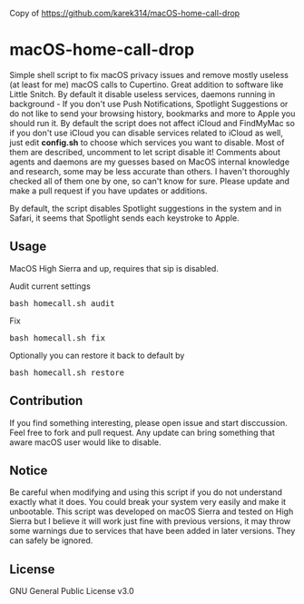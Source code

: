 Copy of https://github.com/karek314/macOS-home-call-drop

# macOS-home-call-drop

Simple shell script to fix macOS privacy issues and remove mostly useless (at least for me) macOS calls to Cupertino. Great addition to software like Little Snitch. By default it disable useless services, daemons running in background - If you don't use Push Notifications, Spotlight Suggestions or do not like to send your browsing history, bookmarks and more to Apple you should run it. By default the script does not affect iCloud and FindMyMac so if you don't use iCloud you can disable services related to iCloud as well, just edit <b>config.sh</b> to choose which services you want to disable. Most of them are described, uncomment to let script disable it! Comments about agents and daemons are my guesses based on MacOS internal knowledge and research, some may be less accurate than others. I haven't thoroughly checked all of them one by one, so can't know for sure. Please update and make a pull request if you have updates or additions.

By default, the script disables Spotlight suggestions in the system and in Safari, it seems that Spotlight sends each keystroke to Apple.

## Usage
MacOS High Sierra and up, requires that sip is disabled.

Audit current settings
<pre>
bash homecall.sh audit
</pre>

Fix
<pre>
bash homecall.sh fix
</pre>

Optionally you can restore it back to default by
<pre>
bash homecall.sh restore
</pre>

## Contribution
If you find something interesting, please open issue and start disccussion. Feel free to fork and pull request. Any update can bring something that aware macOS user would like to disable.

## Notice
Be careful when modifying and using this script if you do not understand exactly what it does. You could break your system very easily and make it unbootable. This script was developed on macOS Sierra and tested on High Sierra but I believe it will work just fine with previous versions, it may throw some warnings due to services that have been added in later versions. They can safely be ignored.

## License
GNU General Public License v3.0
